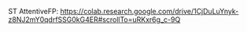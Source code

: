 
ST AttentiveFP: https://colab.research.google.com/drive/1CjDuLuYnyk-z8NJ2mY0qdrfSSG0kG4ER#scrollTo=uRKxr6g_c-9Q
